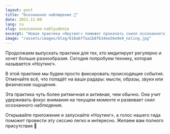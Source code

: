 ```yaml
---
layout: post
title: "Осознанное наблюдение 🔭"
date: 2021-11-09
lang: ru
slug: osoznannoe-nablyudenie
excerpt: "Новая практика «Ноутинг» поможет прокачать скилл осознанного наблюдения за внешним и внутренним миром."
image: "/assets/images/blog/618a6ffaa1b8fb34ee56e9e9_noting.jpg"
---
```


<p>Продолжаем выпускать практики для тех, кто медитирует регулярно и хочет больше разнообразия. Сегодня попробуем технику, которая называется «Ноутинг».</p><p>В этой практике мы будем просто фиксировать происходящие события. Отмечайте всё, что попадёт на ваши радары: мысли, образы, звуки или физические ощущения.</p><p>Эта практика чуть более ритмичная и активная, чем обычно. Она учит удерживать фокус внимания на текущем моменте и развивает скил осознанного наблюдения.</p><p>Открывайте приложение и запускайте «Ноутинг», а голос нашего гида поможет провести эту сессию легко и интересно. Желаем вам полного присутствия 🤗</p>